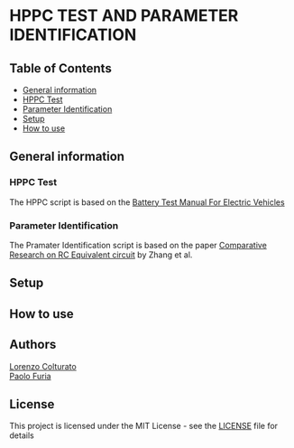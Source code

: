 # HPPC TEST AND PARAMETER IDENTIFICATION


## Table of Contents
- [General information](#general-information)
- [HPPC Test](#hppc-test)
- [Parameter Identification](#parameter-identification)
- [Setup](#setup)
- [How to use](#how-to-use)

## General information

### HPPC Test
The HPPC script is based on the [Battery Test Manual For Electric Vehicles](https://www.osti.gov/biblio/1186745)

### Parameter Identification
The Pramater Identification script is based on the paper [Comparative Research on RC Equivalent circuit](../../DOCS/PAPERS/Battery/Zhang_Comparative_Research_on_RC_Equivalent_circuit.pdf) by Zhang et al.

## Setup

## How to use

## Authors
[Lorenzo Colturato](https://github.com/lorecol)\
[Paolo Furia](https://github.com/paolofuria)


## License
This project is licensed under the MIT License - see the [LICENSE](../../LICENSE) file for details